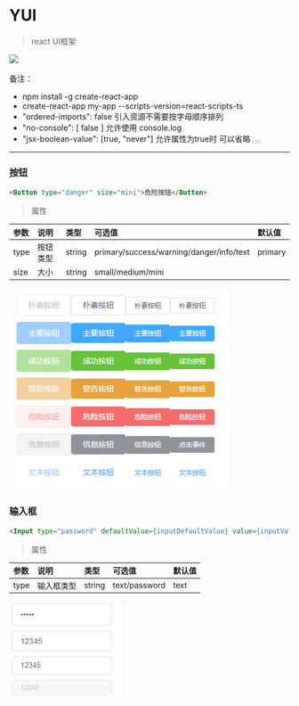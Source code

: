 # YUI

>react UI框架

[![](https://travis-ci.org/Lucy20209060/YUI.svg?branch=master)](https://travis-ci.org/Lucy20209060/YUI)

备注：

* npm install -g create-react-app
* create-react-app my-app --scripts-version=react-scripts-ts
* "ordered-imports": false 引入资源不需要按字母顺序排列
* "no-console": [ false ] 允许使用 console.log
* "jsx-boolean-value": [true, "never"] 允许属性为true时 可以省略 <Button disabled></Button>

***
### 按钮

```html
<Button type="danger" size="mini">危险按钮</Button>
```

>属性

| 参数 | 说明 | 类型 | 可选值 | 默认值 |
| :--- | :--- | :--- | :--- | :--- |
| type | 按钮类型 | string | primary/success/warning/danger/info/text | primary |
| size | 大小 | string | small/medium/mini | |

<img src="./src/utils/img/button-01.png" />


### 输入框

```html
<Input type="password" defaultValue={inputDefaultValue} value={inputValue} onChange={this.onInputChange} />
```

>属性

| 参数 | 说明 | 类型 | 可选值 | 默认值 |
| :--- | :--- | :--- | :--- | :--- |
| type | 输入框类型 | string | text/password | text |

<img src="./src/utils/img/input-01.png" />